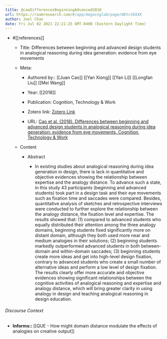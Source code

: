 ```yaml
---
title: @caoDifferencesBeginningAdvanced2018
url: https://roamresearch.com/#/app/megacoglab/page/NEtvtDXXX
author: Joel Chan
date: Fri Jul 02 2021 22:21:25 GMT-0400 (Eastern Daylight Time)
---
```


- #[[references]]

    - Title: Differences between beginning and advanced design students in analogical reasoning during idea generation: evidence from eye movements

    - Meta:

        - Authored by:: [[Juan Cao]] [[Yan Xiong]] [[Yan Li]] [[Longfan Liu]] [[Mei Wang]]

        - Year: [[2018]]

        - Publication: Cognition, Technology & Work

        - Zotero link: [Zotero Link](zotero://select/items/1_VS3XC4CP)

        - URL: [Cao et al. (2018). Differences between beginning and advanced design students in analogical reasoning during idea generation: evidence from eye movements. Cognition, Technology & Work](https://link.springer.com/article/10.1007/s10111-018-0477-z)

    - Content

        - Abstract

            - In existing studies about analogical reasoning during idea generation in design, there is lack in quantitative and objective evidences showing the relationship between expertise and the analogy distance. To advance such a state, in this study 43 participants (beginning and advanced students) took part in a design task and their eye movements such as fixation time and saccades were compared. Besides, quantitative analysis of sketches and retrospective interviews were conducted to further explore the relationship between the analogy distance, the fixation level and expertise. The results showed that: (1) compared to advanced students who equally distributed their attention among the three analogy domains, beginning students fixed significantly more on distant domain, although they both used more near and medium analogies in their solutions; (2) beginning students markedly outperformed advanced students in both between-domain and within-domain saccades; (3) beginning students create more ideas and get into high-level design fixation, contrary to advanced students who create a small number of alternative ideas and perform a low level of design fixation. The results clearly offer more accurate and objective evidences showing significant relationships between the cognitive activities of analogical reasoning and expertise and analogy distance, which will bring greater clarity in using analogy in design and teaching analogical reasoning in design education.

###### Discourse Context

- **Informs::** [[QUE - How might domain distance modulate the effects of analogies on creative output]]
